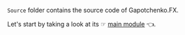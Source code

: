 ﻿`Source` folder contains the source code of Gapotchenko.FX.

Let's start by taking a look at its ☞ [main module](Gapotchenko.FX) 👈.
